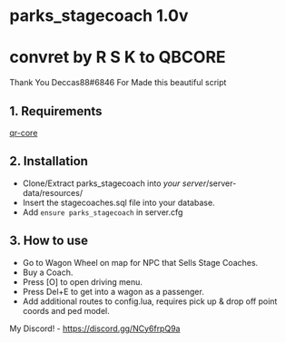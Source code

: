 # parks_stagecoach 1.0v

# convret by R S K to QBCORE

Thank You Deccas88#6846 For Made this beautiful script


## 1. Requirements
[qr-core](https://github.com/QRCore-RedM-Re/qr-core)

## 2. Installation
- Clone/Extract parks_stagecoach into *your server*/server-data/resources/ 
- Insert the stagecoaches.sql file into your database.
- Add ```ensure parks_stagecoach``` in server.cfg

## 3. How to use
- Go to Wagon Wheel on map for NPC that Sells Stage Coaches.
- Buy a Coach.
- Press [O] to open driving menu.
- Press Del+E to get into a wagon as a passenger.
- Add additional routes to config.lua, requires pick up & drop off point coords and ped model.



My Discord! - https://discord.gg/NCy6frpQ9a
